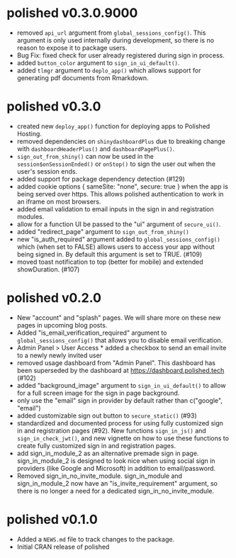 
# polished v0.3.0.9000

* removed `api_url` argument from `global_sessions_config()`.  This argument is only used
internally during development, so there is no reason to expose it to package users.
* Bug Fix: fixed check for user already registered during sign in process.
* added `button_color` argument to `sign_in_ui_default()`.
* added `tlmgr` argument to `deplo_app()` which allows support for generating pdf documents from 
Rmarkdown.

# polished v0.3.0

* created new `deploy_app()` function for deploying apps to Polished Hosting.
* removed dependencies on `shinydashboardPlus` due to breaking change with `dashboardHeaderPlus()` and `dashboardPagePlus()`.
* `sign_out_from_shiny()` can now be used in the `session$onSessionEnded()` or `onStop()` to sign the user
out when the user's session ends.
* added support for package dependency detection (#129)
* added cookie options { sameSite: "none", secure: true } when the app is being served over https.  This allows polished authentication to work in an iframe on most browsers.
* added email validation to email inputs in the sign in and registration modules. 
* allow for a function UI be passed to the "ui" argument of `secure_ui()`.
* added "redirect_page" argument to `sign_out_from_shiny()`
* new "is_auth_required" argument added to `global_sessions_config()` which (when set to FALSE) allows users to access your app without being signed in.  By default this argument is set to TRUE. (#109)
* moved toast notification to top (better for mobile) and extended showDuration. (#107)

# polished v0.2.0

* New "account" and "splash" pages.  We will share more on these new pages in upcoming blog posts. 
* Added "is_email_verification_required" argument to `global_sessions_config()` that allows you to disable email verification.
* Admin Panel > User Access * added a checkbox to send an email invite to a newly newly invited user 
* removed usage dashboard from "Admin Panel".  This dashboard has been superseded by the dashboard at
https://dashboard.polished.tech (#102)
* added "background_image" argument to `sign_in_ui_default()` to allow for a full screen image for the sign in page background. 
* only use the "email" sign in provider by default rather than c("google", "email")
* added customizable sign out button to `secure_static()` (#93)
* standardized and documented process for using fully customized sign in and registration pages (#92).  New functions `sign_in_js()` and `sign_in_check_jwt()`, and new vignette on how to use these functions to create fully customized sign in and registration pages.
* add sign_in_module_2 as an alternative premade sign in page.  sign_in_module_2 is designed to look nice when using social sign in
providers (like Google and Microsoft) in addition to email/password.
* Removed sign_in_no_invite_module.  sign_in_module and sign_in_module_2 now have an "is_invite_requirement" argument, so there is no longer a need for a dedicated sign_in_no_invite_module.


# polished v0.1.0

* Added a `NEWS.md` file to track changes to the package.
* Initial CRAN release of polished
